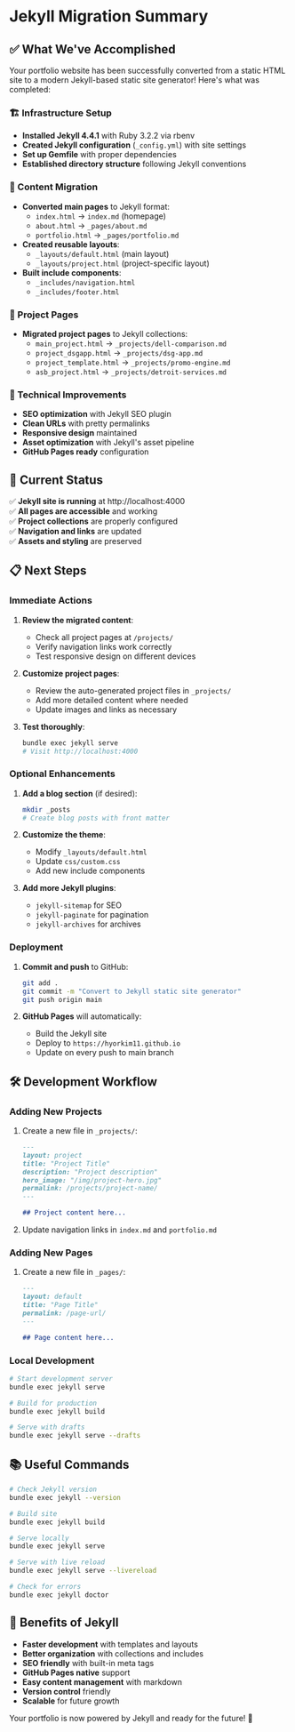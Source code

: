 # Jekyll Migration Summary

## ✅ What We've Accomplished

Your portfolio website has been successfully converted from a static HTML site to a modern Jekyll-based static site generator! Here's what was completed:

### 🏗️ Infrastructure Setup
- **Installed Jekyll 4.4.1** with Ruby 3.2.2 via rbenv
- **Created Jekyll configuration** (`_config.yml`) with site settings
- **Set up Gemfile** with proper dependencies
- **Established directory structure** following Jekyll conventions

### 📄 Content Migration
- **Converted main pages** to Jekyll format:
  - `index.html` → `index.md` (homepage)
  - `about.html` → `_pages/about.md`
  - `portfolio.html` → `_pages/portfolio.md`
- **Created reusable layouts**:
  - `_layouts/default.html` (main layout)
  - `_layouts/project.html` (project-specific layout)
- **Built include components**:
  - `_includes/navigation.html`
  - `_includes/footer.html`

### 🎯 Project Pages
- **Migrated project pages** to Jekyll collections:
  - `main_project.html` → `_projects/dell-comparison.md`
  - `project_dsgapp.html` → `_projects/dsg-app.md`
  - `project_template.html` → `_projects/promo-engine.md`
  - `asb_project.html` → `_projects/detroit-services.md`

### 🔧 Technical Improvements
- **SEO optimization** with Jekyll SEO plugin
- **Clean URLs** with pretty permalinks
- **Responsive design** maintained
- **Asset optimization** with Jekyll's asset pipeline
- **GitHub Pages ready** configuration

## 🚀 Current Status

✅ **Jekyll site is running** at http://localhost:4000  
✅ **All pages are accessible** and working  
✅ **Project collections** are properly configured  
✅ **Navigation and links** are updated  
✅ **Assets and styling** are preserved  

## 📋 Next Steps

### Immediate Actions
1. **Review the migrated content**:
   - Check all project pages at `/projects/`
   - Verify navigation links work correctly
   - Test responsive design on different devices

2. **Customize project pages**:
   - Review the auto-generated project files in `_projects/`
   - Add more detailed content where needed
   - Update images and links as necessary

3. **Test thoroughly**:
   ```bash
   bundle exec jekyll serve
   # Visit http://localhost:4000
   ```

### Optional Enhancements
1. **Add a blog section** (if desired):
   ```bash
   mkdir _posts
   # Create blog posts with front matter
   ```

2. **Customize the theme**:
   - Modify `_layouts/default.html`
   - Update `css/custom.css`
   - Add new include components

3. **Add more Jekyll plugins**:
   - `jekyll-sitemap` for SEO
   - `jekyll-paginate` for pagination
   - `jekyll-archives` for archives

### Deployment
1. **Commit and push** to GitHub:
   ```bash
   git add .
   git commit -m "Convert to Jekyll static site generator"
   git push origin main
   ```

2. **GitHub Pages** will automatically:
   - Build the Jekyll site
   - Deploy to `https://hyorkim11.github.io`
   - Update on every push to main branch

## 🛠️ Development Workflow

### Adding New Projects
1. Create a new file in `_projects/`:
   ```markdown
   ---
   layout: project
   title: "Project Title"
   description: "Project description"
   hero_image: "/img/project-hero.jpg"
   permalink: /projects/project-name/
   ---
   
   ## Project content here...
   ```

2. Update navigation links in `index.md` and `portfolio.md`

### Adding New Pages
1. Create a new file in `_pages/`:
   ```markdown
   ---
   layout: default
   title: "Page Title"
   permalink: /page-url/
   ---
   
   ## Page content here...
   ```

### Local Development
```bash
# Start development server
bundle exec jekyll serve

# Build for production
bundle exec jekyll build

# Serve with drafts
bundle exec jekyll serve --drafts
```

## 📚 Useful Commands

```bash
# Check Jekyll version
bundle exec jekyll --version

# Build site
bundle exec jekyll build

# Serve locally
bundle exec jekyll serve

# Serve with live reload
bundle exec jekyll serve --livereload

# Check for errors
bundle exec jekyll doctor
```

## 🎉 Benefits of Jekyll

- **Faster development** with templates and layouts
- **Better organization** with collections and includes
- **SEO friendly** with built-in meta tags
- **GitHub Pages native** support
- **Easy content management** with markdown
- **Version control** friendly
- **Scalable** for future growth

Your portfolio is now powered by Jekyll and ready for the future! 🚀 